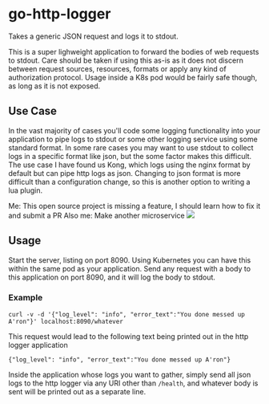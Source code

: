 # go-http-logger
Takes a generic JSON request and logs it to stdout. 

This is a super lighweight application to forward the bodies of web requests to stdout. Care should be taken if using this as-is as it does not discern between request sources, resources, formats or apply any kind of authorization protocol. Usage inside a K8s pod would be fairly safe though, as long as it is not exposed. 

## Use Case
In the vast majority of cases you'll code some logging functionality into your application to pipe logs to stdout or some other logging service using some standard format. In some rare cases you may want to use stdout to collect logs in a specific format like json, but the some factor makes this difficult. The use case I have found us Kong, which logs using the nginx format by default but can pipe http logs as json. Changing to json format is more difficult than a configuration change, so this is another option to writing a lua plugin. 

Me: This open source project is missing a feature, I should learn how to fix it and submit a PR
Also me: Make another microservice
![](https://fsmedia.imgix.net/ff/19/fc/02/501c/4a8c/9fb5/0a93d3c05cb7.jpeg)
## Usage

Start the server, listing on port 8090. Using Kubernetes you can have this within the same pod as your application. Send any request with a body to this application on port 8090, and it will log the body to stdout. 

### Example

```
curl -v -d '{"log_level": "info", "error_text":"You done messed up A'ron"}' localhost:8090/whatever
```

This request would lead to the following text being printed out in the http logger application

```
{"log_level": "info", "error_text":"You done messed up A'ron"}
```

Inside the application whose logs you want to gather, simply send all json logs to the http logger via any URI other than `/health`, and whatever body is sent will be printed out as a separate line.
